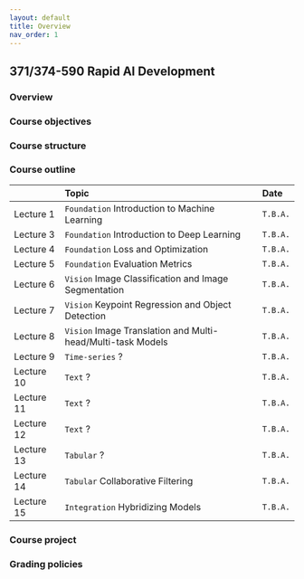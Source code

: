 ```yaml
---
layout: default
title: Overview
nav_order: 1
---
```


## 371/374-590 Rapid AI Development

### Overview

### Course objectives

### Course structure

### Course outline

|              | Topic                                                        | Date     |
|:-------------|:-------------------------------------------------------------|:---------|
| Lecture 1    | `Foundation` Introduction to Machine Learning                | `T.B.A.` |
| Lecture 3    | `Foundation` Introduction to Deep Learning                   | `T.B.A.` |
| Lecture 4    | `Foundation` Loss and Optimization                           | `T.B.A.` |
| Lecture 5    | `Foundation` Evaluation Metrics                              | `T.B.A.` |
| Lecture 6    | `Vision` Image Classification and Image Segmentation         | `T.B.A.` |
| Lecture 7    | `Vision` Keypoint Regression and Object Detection            | `T.B.A.` |
| Lecture 8    | `Vision` Image Translation and Multi-head/Multi-task Models  | `T.B.A.` |
| Lecture 9    | `Time-series` ?                                              | `T.B.A.` |
| Lecture 10   | `Text` ?                                                     | `T.B.A.` |
| Lecture 11   | `Text` ?                                                     | `T.B.A.` |
| Lecture 12   | `Text` ?                                                     | `T.B.A.` |
| Lecture 13   | `Tabular` ?                                                  | `T.B.A.` |
| Lecture 14   | `Tabular` Collaborative Filtering                            | `T.B.A.` |
| Lecture 15   | `Integration` Hybridizing Models                             | `T.B.A.` |

### Course project

### Grading policies
